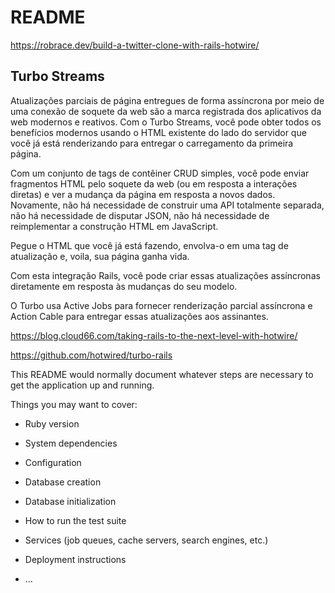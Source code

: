 # README

https://robrace.dev/build-a-twitter-clone-with-rails-hotwire/

## Turbo Streams

Atualizações parciais de página entregues de forma assíncrona por meio de uma conexão 
de soquete da web são a marca registrada dos aplicativos da web modernos e reativos. 
Com o Turbo Streams, você pode obter todos os benefícios modernos usando o HTML existente
do lado do servidor que você já está renderizando para entregar o carregamento da primeira página. 

Com um conjunto de tags de contêiner CRUD simples, você pode enviar fragmentos HTML
pelo soquete da web (ou em resposta a interações diretas) e ver a mudança da página 
em resposta a novos dados. Novamente, não há necessidade de construir uma API 
totalmente separada, não há necessidade de disputar JSON, não há necessidade de
reimplementar a construção HTML em JavaScript. 

Pegue o HTML que você já está fazendo, envolva-o em uma tag de atualização e, voila, sua página ganha vida.

Com esta integração Rails, você pode criar essas atualizações assíncronas diretamente em resposta às mudanças do seu modelo.

O Turbo usa Active Jobs para fornecer renderização parcial assíncrona e Action Cable 
para entregar essas atualizações aos assinantes.


https://blog.cloud66.com/taking-rails-to-the-next-level-with-hotwire/

https://github.com/hotwired/turbo-rails


This README would normally document whatever steps are necessary to get the
application up and running.

Things you may want to cover:

* Ruby version

* System dependencies

* Configuration

* Database creation

* Database initialization

* How to run the test suite

* Services (job queues, cache servers, search engines, etc.)

* Deployment instructions

* ...
